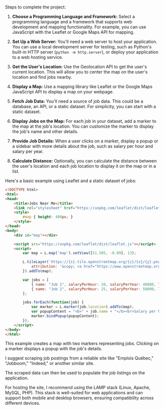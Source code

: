 Steps to complete the project:

1. **Choose a Programming Language and Framework:** Select a programming language and a framework that supports web development and mapping functionality. For example, you can use JavaScript with the Leaflet or Google Maps API for mapping.

2. **Set Up a Web Server:** You'll need a web server to host your application. You can use a local development server for testing, such as Python's built-in HTTP server (`python -m http.server`), or deploy your application to a web hosting service.

3. **Get the User's Location:** Use the Geolocation API to get the user's current location. This will allow you to center the map on the user's location and find jobs nearby.

4. **Display a Map:** Use a mapping library like Leaflet or the Google Maps JavaScript API to display a map on your webpage.

5. **Fetch Job Data:** You'll need a source of job data. This could be a database, an API, or a static dataset. For simplicity, you can start with a static dataset.

6. **Display Jobs on the Map:** For each job in your dataset, add a marker to the map at the job's location. You can customize the marker to display the job's name and other details.

7. **Provide Job Details:** When a user clicks on a marker, display a popup or a sidebar with more details about the job, such as salary per hour and salary per year.

8. **Calculate Distance:** Optionally, you can calculate the distance between the user's location and each job location to display it on the map or in a list.

Here's a basic example using Leaflet and a static dataset of jobs:

```html
<!DOCTYPE html>
<html>
<head>
    <title>Jobs Near Me</title>
    <link rel="stylesheet" href="https://unpkg.com/leaflet/dist/leaflet.css" />
    <style>
        #map { height: 400px; }
    </style>
</head>
<body>
    <div id="map"></div>

    <script src="https://unpkg.com/leaflet/dist/leaflet.js"></script>
    <script>
        var map = L.map('map').setView([51.505, -0.09], 13);

        L.tileLayer('https://{s}.tile.openstreetmap.org/{z}/{x}/{y}.png', {
            attribution: '&copy; <a href="https://www.openstreetmap.org/copyright">OpenStreetMap</a> contributors'
        }).addTo(map);

        var jobs = [
            { name: "Job 1", salaryPerHour: 20, salaryPerYear: 40000, location: [51.5, -0.1] },
            { name: "Job 2", salaryPerHour: 25, salaryPerYear: 50000, location: [51.51, -0.12] }
        ];

        jobs.forEach(function(job) {
            var marker = L.marker(job.location).addTo(map);
            var popupContent = "<b>" + job.name + "</b><br>Salary per hour: $" + job.salaryPerHour + "<br>Salary per year: $" + job.salaryPerYear;
            marker.bindPopup(popupContent);
        });
    </script>
</body>
</html>
```

This example creates a map with two markers representing jobs. Clicking on a marker displays a popup with the job's details.

I suggest scraping job postings from a reliable site like "Emplois Québec," "Jobboom," "Indeed," or another similar site. 

The scraped data can then be used to populate the job listings on the application. 

For hosting the site, I recommend using the LAMP stack (Linux, Apache, MySQL, PHP). This stack is well-suited for web applications and can support both mobile and desktop browsers, ensuring compatibility across different devices.
